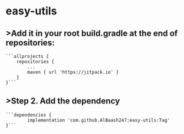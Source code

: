 # easy-utils

## >Add it in your root build.gradle at the end of repositories:

	```allprojects {
		repositories {
			...
			maven { url 'https://jitpack.io' }
		}
	}```
 
## >Step 2. Add the dependency

	```dependencies {
	        implementation 'com.github.AlBaash247:easy-utils:Tag'
	}```

